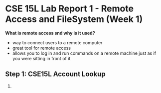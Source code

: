 # CSE 15L Lab Report 1 - Remote Access and FileSystem (Week 1)

**What is remote access snd why is it used?**
- way to connect users to a remote computer 
- great tool for remote access
- allows you to log in and run commands on a remote machine just as if you were sitting in front of it 

## Step 1: CSE15L Account Lookup
1. 
